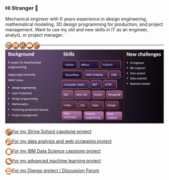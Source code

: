 ### Hi Stranger 👋

Mechanical engineer with 6 years experience in design engineering, mathematical modeling, 3D design programming for production, and project management. Want to use my old and new skills in IT as an engineer, analyst, or project manager.

<a href="https://www.linkedin.com/in/aktumut/"><img align="left" alt="Umut Aktas Linkedin" href="https://www.linkedin.com/in/aktumut/" width="22px" src="https://github.com/aktumut/Portfolio/blob/main/app/static/assets/linkedin.png" />
 
<a href="https://umutaktas.medium.com/"><img align="left" alt="Umut Aktas Medium" href="https://umutaktas.medium.com/" width="22px" src="https://github.com/aktumut/Portfolio/blob/main/app/static/assets/medium.png" />
 
<a href="https://umutaktas.herokuapp.com/"><img align="left" alt="Portfolio" href="https://umutaktas.herokuapp.com/" width="22px" src="https://github.com/aktumut/Portfolio/blob/main/app/static/assets/portfolio.png" />
 
<a href="aktasumut@gmail.com"><img align="left" alt="Umut Aktas Mail" href="mailto:aktasumut@gmail.com" width="22px" src="https://github.com/aktumut/Portfolio/blob/main/app/static/assets/mail.png" />
 
<a href=""><img align="left" alt="Intercoach" href="https://umutaktas.medium.com/" width="22px" src="https://github.com/aktumut/Portfolio/blob/main/app/static/assets/intercoach.png" />
 
### 
------

![alt text](https://github.com/aktumut/Portfolio/blob/main/app/static/assets/background.PNG)


 <a href="https://github.com/aktumut/Intercoach_"><img align="left" alt="Intercoach" href="https://github.com/aktumut/Intercoach_" width="22px" src="https://github.com/aktumut/Portfolio/blob/main/app/static/assets/intercoach.png" /> For my Strive School capstone project
 
 <a href="https://github.com/aktumut/Data_Analysis_Web_Scrapping"><img align="left" alt="Intercoach" href="https://github.com/aktumut/Data_Analysis_Web_Scrapping" width="22px" src="https://github.com/aktumut/Portfolio/blob/main/app/static/assets/magnifying-glass.png" /> For my data analysis and web scrapping project

 <a href="https://github.com/aktumut/Choosing_Neighborhood"><img align="left" alt="Intercoach" href="https://github.com/aktumut/Choosing_Neighborhood" width="22px" src="https://github.com/aktumut/Portfolio/blob/main/app/static/assets/house%20(1).png" /> For my IBM Data Science capstone project
  

 <a href="https://github.com/aktumut/Run_For_Life"><img align="left" alt="Intercoach" href="https://github.com/aktumut/Run_For_Life" width="22px" src="https://github.com/aktumut/Portfolio/blob/main/app/static/assets/running%20(1).png" /> For my advanced machine learning project
  

 <a href="https://github.com/aktumut/Discussion-Forum"><img align="left" alt="Intercoach" href="https://github.com/aktumut/Run_For_Life" width="22px" src="https://raw.githubusercontent.com/aktumut/Portfolio/main/app/static/assets/discussion.png" /> For my Django project / Discussion Forum 
  
  
  
<!--
**aktumut/aktumut** is a ✨ _special_ ✨ repository because its `README.md` (this file) appears on your GitHub profile.

Here are some ideas to get you started:

- 🔭 I’m currently working on ...
- 🌱 I’m currently learning ...
- 👯 I’m looking to collaborate on ...
- 🤔 I’m looking for help with ...
- 💬 Ask me about ...
- 📫 How to reach me: ...
- 😄 Pronouns: ...
- ⚡ Fun fact: ... 📫 How to reach me:
-->
